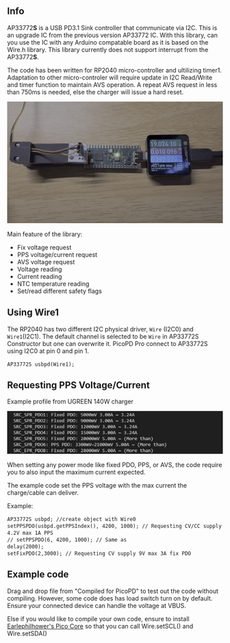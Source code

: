 ## Info
AP33772**S** is a USB PD3.1 Sink controller that communicate via I2C. This is an upgrade IC from the previous version AP33772 IC. With this library, can you use the IC with any Arduino compatable board as it is based on the Wire.h library. This library currently does not support interrupt from the AP33772**S**.

The code has been written for RP2040 micro-controller and ultilizing timer1. Adaptation to other micro-controler will require update in I2C Read/Write and timer function to maintain AVS operation. A repeat AVS request in less than 750ms is needed, else the charger will issue a hard reset.

![AVSprofileChange](Example/AVSprofileChange.gif?raw=true "AVS")

Main feature of the library:
+ Fix voltage request
+ PPS voltage/current request
+ AVS voltage request
+ Voltage reading
+ Current reading
+ NTC temperature reading
+ Set/read different safety flags

## Using Wire1
The RP2040 has two different I2C physical driver, `Wire` (I2C0) and `Wire1`(I2C1). The default channel is selected to be `Wire` in AP33772S Constructor but one can overwrite it. PicoPD Pro connect to AP33772S using I2C0 at pin 0 and pin 1.

```
AP33772S usbpd(Wire1);
```

## Requesting PPS Voltage/Current

Example profile from UGREEN 140W charger

![UGREEN140WProfile](Example/ProfileDisplayUGREEN140W.png?raw=true "Title")

When setting any power mode like fixed PDO, PPS, or AVS, the code require you to also input the maximum current expected.

The example code set the PPS voltage with the max current the charge/cable can deliver.

Example:
```
AP33772S usbpd; //create object with Wire0
setPPSPDO(usbpd.getPPSIndex(), 4200, 1000); // Requesting CV/CC supply 4.2V max 1A PPS
// setPPSPDO(6, 4200, 1000); // Same as
delay(2000);
setFixPDO(2,3000); // Requesting CV supply 9V max 3A fix PDO
```

## Example code
Drag and drop file from "Compiled for PicoPD" to test out the code without compiling. However, some code does has load switch turn on by default. Ensure your connected device can handle the voltage at VBUS.

Else if you would like to compile your own code, ensure to install [Earlephilhower's Pico Core](https://github.com/earlephilhower/arduino-pico#installation) so that you can call Wire.setSCL() and Wire.setSDA()


